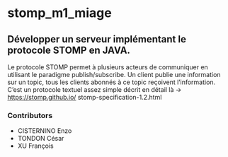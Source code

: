 # stomp_m1_miage

## Développer un serveur implémentant le protocole STOMP en JAVA.

Le protocole STOMP permet à plusieurs acteurs de communiquer en utilisant le
paradigme publish/subscribe. Un client publie une information sur un topic, tous les
clients abonnés à ce topic reçoivent l’information.
C’est un protocole textuel assez simple décrit en détail là -> https://stomp.github.io/
stomp-specification-1.2.html

### Contributors
- CISTERNINO Enzo
- TONDON César
- XU François
